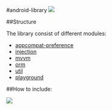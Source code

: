 #android-library 
[![](https://jitpack.io/v/io.freefair/android-library.svg)](https://jitpack.io/#io.freefair/android-library)

##Structure

The library consist of different modules:
- [appcompat-preference](appcompat-preference)
- [injection](injection)
- [mvvm](mvvm)
- [orm](orm)
- [util](util)
- [playground](playground)

##How to include:

[![](https://jitpack.io/v/io.freefair/android-library.svg)](https://jitpack.io/#io.freefair/android-library)
